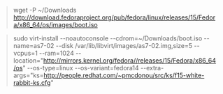 > wget -P ~/Downloads http://download.fedoraproject.org/pub/fedora/linux/releases/15/Fedora/x86_64/os/images/boot.iso

> sudo virt-install --noautoconsole --cdrom=~/Downloads/boot.iso --name=as7-02 --disk /var/lib/libvirt/images/as7-02.img,size=5 --vcpus=1 --ram=1024 --location="http://mirrors.kernel.org/fedora//releases/15/Fedora/x86_64/os" --os-type=linux --os-variant=fedora14 --extra-args="ks=http://people.redhat.com/~pmcdonou/src/ks/f15-white-rabbit-ks.cfg"
